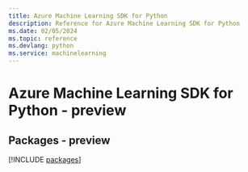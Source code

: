 ```yaml
---
title: Azure Machine Learning SDK for Python
description: Reference for Azure Machine Learning SDK for Python
ms.date: 02/05/2024
ms.topic: reference
ms.devlang: python
ms.service: machinelearning
---
```

# Azure Machine Learning SDK for Python - preview
## Packages - preview
[!INCLUDE [packages](machine-learning-index.md)]
